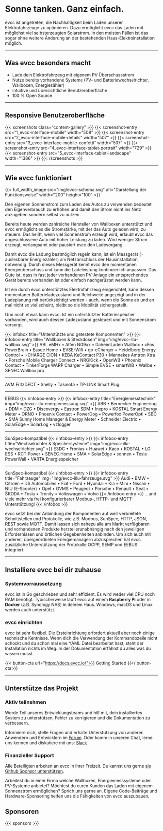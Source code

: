 
# Sonne tanken. Ganz einfach.

evcc ist angetreten, die Nachhaltigkeit beim Laden unserer Elektrofahrzeuge zu optimieren. Dazu ermöglicht evcc das Laden mit möglichst viel selbsterzeugten Solarstrom. In den meisten Fällen ist das sogar ohne weitere Änderung an der bestehenden Haus-Elektroinstallation möglich.

---

## Was evcc besonders macht

- Lade dein Elektrofahrzeug mit eigenem PV Überschussstrom
- Nutze bereits vorhandene Systeme (PV- und Batteriewechselrichter, Wallboxen, Energiezähler)
- Intuitive und übersichtliche Benutzeroberfläche
- 100 % Open Source

---

## Responsive Benutzeroberfläche

{{< screenshots class="content-gallery" >}}
  {{< screenshot-entry src="1_evcc-interface-mobile" width="508" >}}
  {{< screenshot-entry src="2_evcc-interface-mobile-details" width="507" >}}
  {{< screenshot-entry src="3_evcc-interface-mobile-confetti" width="507" >}}
  {{< screenshot-entry src="4_evcc-interface-tablet-portrait" width="729" >}}
  {{< screenshot-entry src="5_evcc-interface-tablet-landscape" width="1386" >}}
{{< /screenshots >}}

---

## Wie evcc funktioniert

{{< full_width_image src="img/evcc-schema.svg" alt="Darstellung der Funktionsweise" width="200" height="100" >}}

Den eigenen Sonnenstrom zum Laden des Autos zu verwenden bedeutet den Eigenverbrauch zu erhöhen und damit den Strom nicht ins Netz abzugeben sondern selbst zu nutzen.

Bereits heute werden zahlreiche Hersteller von Wallboxen unterstützt und evcc ermöglicht es die Stromstärke, mit der das Auto geladen wird, zu steuern. Das heißt, wenn viel Sonnenstrom erzeugt wird, erlaubt evcc das angeschlossene Auto mit hoher Leistung zu laden. Wird weniger Strom erzeugt, verlangsamt oder pausiert evcc den Ladevorgang.

Damit evcc die Ladung bestmöglich regeln kann, ist ein Messgerät (= auslesbarer Energiezähler) am Netzanschluss der Hausinstallation notwendig. Durch dieses Messgerät kennt evcc den momentanen Energieüberschuss und kann die Ladeleistung kontinuierlich anpassen. Das Gute ist, dass in fast jeder vorhandenen PV-Anlage ein entsprechendes Gerät bereits vorhanden ist oder einfach nachgerüstet werden kann.

Ist ein durch evcc unterstütztes Elektrofahrzeug eingerichtet, kann dessen momentaner Batterieladezustand und Reichweite angezeigt und in der Ladeplanung mit berücksichtigt werden - auch, wenn die Sonne ab und an mal nicht so viel scheint, bleibt so die Mobilität sichergestellt.

Und noch etwas kann evcc: Ist ein unterstützter Batteriespeicher vorhanden, wird auch dessen Ladezustand gesteuert und mit Sonnenstrom versorgt.

{{< infobox title="Unterstützte und getestete Komponenten" >}}
{{< infobox-entry title="Wallboxen & Steckdosen" img="img/evcc-illu-wallbox.svg" >}}
ABL eMHx
• Alfen NG9xx
• DaheimLaden Wallbox
• cFos PowerBrain
• Easee Home
• EVSE-Wifi
• go-eCharger
• Heidelberg Energy Control
• i-CHARGE CION
• KEBA KeContact P30
• Mennekes Amtron Xtra
• Porsche Mobile Charger Connect
• NRGKick
• OpenWB
• Phoenix Contact
• TinkerForge WARP Charger
• Simple EVSE
• smartWB
• Wallbe
• SENEC.Wallbox pro

---
AVM FritzDECT
• Shelly
• Tasmota
• TP-LINK Smart Plug

---
EEBUS
{{< /infobox-entry >}}
{{< infobox-entry title="Energiemesstechnik" img="img/evcc-illu-energiemessung.svg" >}}
ABB
• Bernecker Engineering
• DDM
• DZG
• Discovergy
• Eastron SDM
• Inepro
• KOSTAL Smart Energy Meter
• ORNO
• Phoenix Contact
• PowerDog
• Powerfox PowerOpti
• SBC
• SMA Sunny Home Manager & Energy Meter
• Schneider Electric
• SolarEdge
• SolarLog
• vzlogger

---
SunSpec-kompatibel
{{< /infobox-entry >}}
{{< infobox-entry title="Wechselrichter & Speichersysteme" img="img/evcc-illu-wechselrichter.svg" >}}
E3DC
• Fronius
• Huawei
• Kaco
• KOSTAL
• LG ESS
• RCT Power
• SENEC.Home
• SMA
• SolarEdge
• sonnen
• Tesla PowerWall
• VARTA Energiespeicher

---
SunSpec-kompatibel
{{< /infobox-entry >}}
{{< infobox-entry title="Fahrzeuge" img="img/evcc-illu-fahrzeuge.svg" >}}
Audi
• BMW
• Citroën
• DS Automobiles
• Fiat
• Ford
• Hyundai
• Kia
• Mini
• Nissan
• NIU (E-Scooter)
• Opel
• OVMS
• Peugeot
• Porsche
• Renault
• Seat
• ŠKODA
• Tesla
• Tronity
• Volkswagen
• Volvo
{{< /infobox-entry >}}
...und viele mehr via frei konfigurierbarer Modbus-, HTTP- und MQTT-Unterstützung!
{{< /infobox >}}

evcc setzt bei der Anbindung der Komponenten auf weit verbreitete Schnittstellen und Protokolle, wie z.B. Modbus, SunSpec, HTTP, JSON, REST sowie MQTT.
Damit lassen sich nahezu alle am Markt verfügbaren und vorhandenen Produkte herstellerunabhängig nach den jeweiligen Erfordernissen und örtlichen Gegebenheiten anbinden.
Um sich auch mit anderen, übergeordneten Energiemanagern abzusprechen hat evcc zusätzliche Unterstützung der Protokolle OCPP, SEMP und EEBUS integriert.

---

## Installiere evcc bei dir zuhause

### Systemvorraussetzung

evcc ist in Go geschrieben und sehr effizient. Es wird weder viel CPU noch RAM benötigt. Typischerweise läuft evcc auf einem __Raspberry Pi__ oder in __Docker__ (z.B. Synology NAS) in deinem Haus. Windows, macOS und Linux werden auch unterstützt.

### evcc einrichten

evcc ist sehr flexibel. Die Ersteinrichtung erfordert aktuell aber noch einige technische Kentnisse. Wenn dich die Verwendung der Kommandozeile nicht schockt und du schon mal eine YAML Datei bearbeitet hast, steht der Installation nichts im Weg.
In der Dokumentation erfährst du alles was du wissen musst.

{{< button-cta url="https://docs.evcc.io/">}}
Getting Started
{{</ button-cta>}}

---

## Unterstütze das Projekt

### Aktiv teilnehmen

Werde Teil unseres Entwicklungsteams und hilf mit, dein installiertes System zu unterstützen, Fehler zu korrigieren und die Dokumentation zu verbessern.

Informiere dich, stelle Fragen und erhalte Unterstützung von anderen Anwendern und Entwicklern im [Forum](https://github.com/evcc-io/evcc/discussions).
Oder komm in unseren Chat, lerne uns kennen und diskutiere mit uns: [Slack](https://join.slack.com/t/evccgroup/shared_invite/zt-fw52e6lt-tdazCp1LPdPlYuKz3PvTAw)

### Finanzieller Support

Alle Beteiligten arbeiten an evcc in ihrer Freizeit. Du kannst uns gerne [als Github Sponsor unterstützen](https://docs.evcc.io/docs/sponsorship).

Arbeitest du in einer Firma welche Wallboxen, Energiemesssysteme oder PV-Systeme anbietet? Möchtest du euren Kunden das Laden mit eigenem Sonnenstrom ermöglichen? Sprich uns gerne an. Eigene Code-Beiträge und Hardware-Sponsoring helfen uns die Fähigkeiten von evcc auszubauen.

## Sponsoren

{{< sponsors >}}
